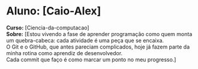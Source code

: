 # **Aluno:** [Caio-Alex]  
**Curso:** [Ciencia-da-computacao]  
**Sobre:** [Estou vivendo a fase de aprender programação como quem monta um quebra-cabeca: cada atividade é uma peça que se encaixa.  
O Git e o GitHub, que antes pareciam complicados, hoje já fazem parte da minha rotina como aprendiz de desenvolvedor.  
Cada commit que faço é como marcar um ponto no meu progresso.]  
